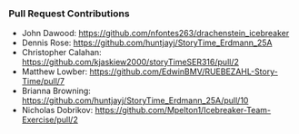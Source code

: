 ### Pull Request Contributions

- John Dawood: https://github.com/nfontes263/drachenstein_icebreaker
- Dennis Rose: https://github.com/huntjayj/StoryTime_Erdmann_25A
- Christopher Calahan: https://github.com/kjaskiew2000/storyTimeSER316/pull/2
 - Matthew Lowber: https://github.com/EdwinBMV/RUEBEZAHL-Story-Time/pull/7
 - Brianna Browning: https://github.com/huntjayj/StoryTime_Erdmann_25A/pull/10
 - Nicholas Dobrikov: https://github.com/Mpelton1/Icebreaker-Team-Exercise/pull/2
